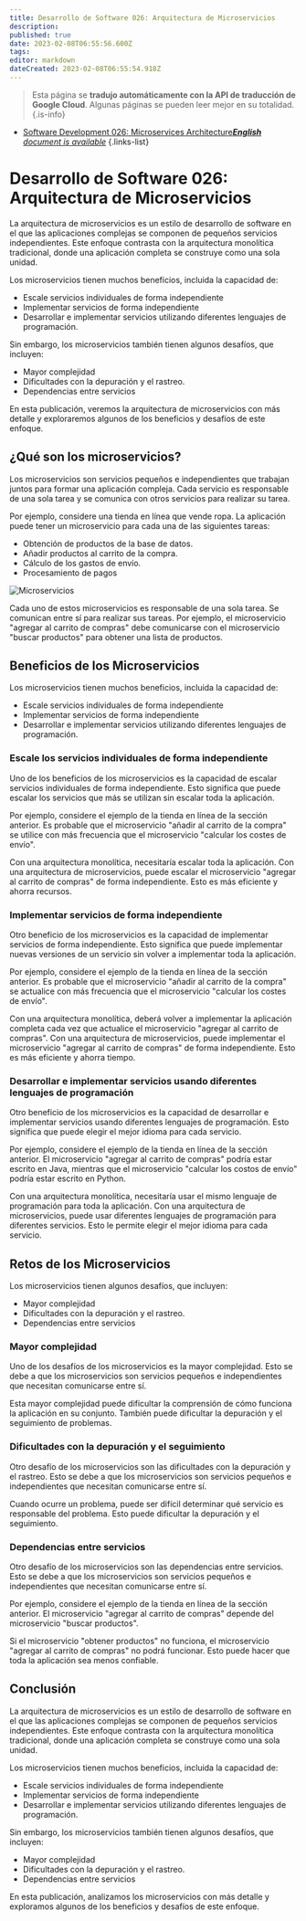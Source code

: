 ```yaml
---
title: Desarrollo de Software 026: Arquitectura de Microservicios
description: 
published: true
date: 2023-02-08T06:55:56.600Z
tags: 
editor: markdown
dateCreated: 2023-02-08T06:55:54.918Z
---
```


> Esta página se **tradujo automáticamente con la API de traducción de Google Cloud**.
Algunas páginas se pueden leer mejor en su totalidad.{.is-info}



- [Software Development 026: Microservices Architecture***English** document is available*](/en/Knowledge-base/Software-Development/Learning/software-development-026-microservices-architecture)
{.links-list}


# Desarrollo de Software 026: Arquitectura de Microservicios

La arquitectura de microservicios es un estilo de desarrollo de software en el que las aplicaciones complejas se componen de pequeños servicios independientes. Este enfoque contrasta con la arquitectura monolítica tradicional, donde una aplicación completa se construye como una sola unidad.

Los microservicios tienen muchos beneficios, incluida la capacidad de:

- Escale servicios individuales de forma independiente
- Implementar servicios de forma independiente
- Desarrollar e implementar servicios utilizando diferentes lenguajes de programación.

Sin embargo, los microservicios también tienen algunos desafíos, que incluyen:

- Mayor complejidad
- Dificultades con la depuración y el rastreo.
- Dependencias entre servicios

En esta publicación, veremos la arquitectura de microservicios con más detalle y exploraremos algunos de los beneficios y desafíos de este enfoque.

## ¿Qué son los microservicios?

Los microservicios son servicios pequeños e independientes que trabajan juntos para formar una aplicación compleja. Cada servicio es responsable de una sola tarea y se comunica con otros servicios para realizar su tarea.

Por ejemplo, considere una tienda en línea que vende ropa. La aplicación puede tener un microservicio para cada una de las siguientes tareas:

- Obtención de productos de la base de datos.
- Añadir productos al carrito de la compra.
- Cálculo de los gastos de envío.
- Procesamiento de pagos

![Microservicios](https://raw.githubusercontent.com/itdevelopmentlearning/learning-blog/master/images/microservices.png)

Cada uno de estos microservicios es responsable de una sola tarea. Se comunican entre sí para realizar sus tareas. Por ejemplo, el microservicio "agregar al carrito de compras" debe comunicarse con el microservicio "buscar productos" para obtener una lista de productos.

## Beneficios de los Microservicios

Los microservicios tienen muchos beneficios, incluida la capacidad de:

- Escale servicios individuales de forma independiente
- Implementar servicios de forma independiente
- Desarrollar e implementar servicios utilizando diferentes lenguajes de programación.

### Escale los servicios individuales de forma independiente

Uno de los beneficios de los microservicios es la capacidad de escalar servicios individuales de forma independiente. Esto significa que puede escalar los servicios que más se utilizan sin escalar toda la aplicación.

Por ejemplo, considere el ejemplo de la tienda en línea de la sección anterior. Es probable que el microservicio "añadir al carrito de la compra" se utilice con más frecuencia que el microservicio "calcular los costes de envío".

Con una arquitectura monolítica, necesitaría escalar toda la aplicación. Con una arquitectura de microservicios, puede escalar el microservicio "agregar al carrito de compras" de forma independiente. Esto es más eficiente y ahorra recursos.

### Implementar servicios de forma independiente

Otro beneficio de los microservicios es la capacidad de implementar servicios de forma independiente. Esto significa que puede implementar nuevas versiones de un servicio sin volver a implementar toda la aplicación.

Por ejemplo, considere el ejemplo de la tienda en línea de la sección anterior. Es probable que el microservicio "añadir al carrito de la compra" se actualice con más frecuencia que el microservicio "calcular los costes de envío".

Con una arquitectura monolítica, deberá volver a implementar la aplicación completa cada vez que actualice el microservicio "agregar al carrito de compras". Con una arquitectura de microservicios, puede implementar el microservicio "agregar al carrito de compras" de forma independiente. Esto es más eficiente y ahorra tiempo.

### Desarrollar e implementar servicios usando diferentes lenguajes de programación

Otro beneficio de los microservicios es la capacidad de desarrollar e implementar servicios usando diferentes lenguajes de programación. Esto significa que puede elegir el mejor idioma para cada servicio.

Por ejemplo, considere el ejemplo de la tienda en línea de la sección anterior. El microservicio "agregar al carrito de compras" podría estar escrito en Java, mientras que el microservicio "calcular los costos de envío" podría estar escrito en Python.

Con una arquitectura monolítica, necesitaría usar el mismo lenguaje de programación para toda la aplicación. Con una arquitectura de microservicios, puede usar diferentes lenguajes de programación para diferentes servicios. Esto le permite elegir el mejor idioma para cada servicio.

## Retos de los Microservicios

Los microservicios tienen algunos desafíos, que incluyen:

- Mayor complejidad
- Dificultades con la depuración y el rastreo.
- Dependencias entre servicios

### Mayor complejidad

Uno de los desafíos de los microservicios es la mayor complejidad. Esto se debe a que los microservicios son servicios pequeños e independientes que necesitan comunicarse entre sí.

Esta mayor complejidad puede dificultar la comprensión de cómo funciona la aplicación en su conjunto. También puede dificultar la depuración y el seguimiento de problemas.

### Dificultades con la depuración y el seguimiento

Otro desafío de los microservicios son las dificultades con la depuración y el rastreo. Esto se debe a que los microservicios son servicios pequeños e independientes que necesitan comunicarse entre sí.

Cuando ocurre un problema, puede ser difícil determinar qué servicio es responsable del problema. Esto puede dificultar la depuración y el seguimiento.

### Dependencias entre servicios

Otro desafío de los microservicios son las dependencias entre servicios. Esto se debe a que los microservicios son servicios pequeños e independientes que necesitan comunicarse entre sí.

Por ejemplo, considere el ejemplo de la tienda en línea de la sección anterior. El microservicio "agregar al carrito de compras" depende del microservicio "buscar productos".

Si el microservicio "obtener productos" no funciona, el microservicio "agregar al carrito de compras" no podrá funcionar. Esto puede hacer que toda la aplicación sea menos confiable.

## Conclusión

La arquitectura de microservicios es un estilo de desarrollo de software en el que las aplicaciones complejas se componen de pequeños servicios independientes. Este enfoque contrasta con la arquitectura monolítica tradicional, donde una aplicación completa se construye como una sola unidad.

Los microservicios tienen muchos beneficios, incluida la capacidad de:

- Escale servicios individuales de forma independiente
- Implementar servicios de forma independiente
- Desarrollar e implementar servicios utilizando diferentes lenguajes de programación.

Sin embargo, los microservicios también tienen algunos desafíos, que incluyen:

- Mayor complejidad
- Dificultades con la depuración y el rastreo.
- Dependencias entre servicios

En esta publicación, analizamos los microservicios con más detalle y exploramos algunos de los beneficios y desafíos de este enfoque.
